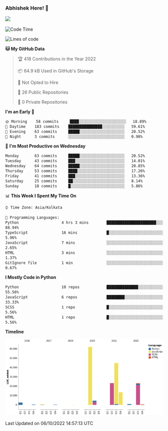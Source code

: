 ### Abhishek Here! 👋
![](https://komarev.com/ghpvc/?username=5parkp1ug&color=green)

<!--
**5parkp1ug/5parkp1ug** is a ✨ _special_ ✨ repository because its `README.md` (this file) appears on your GitHub profile.

Here are some ideas to get you started:

- 🔭 I’m currently working on ...
- 🌱 I’m currently learning ...
- 👯 I’m looking to collaborate on ...
- 🤔 I’m looking for help with ...
- 💬 Ask me about ...
- 📫 How to reach me: ...
- 😄 Pronouns: ...
- ⚡ Fun fact: ...
-->

<!--START_SECTION:waka-->
![Code Time](http://img.shields.io/badge/Code%20Time-484%20hrs%2047%20mins-blue)

![Lines of code](https://img.shields.io/badge/From%20Hello%20World%20I%27ve%20Written-177%20Thousand%20lines%20of%20code-blue)

**🐱 My GitHub Data** 

> 🏆 418 Contributions in the Year 2022
 > 
> 📦 64.9 kB Used in GitHub's Storage 
 > 
> 🚫 Not Opted to Hire
 > 
> 📜 26 Public Repositories 
 > 
> 🔑 0 Private Repositories  
 > 
**I'm an Early 🐤** 

```text
🌞 Morning    58 commits     ████░░░░░░░░░░░░░░░░░░░░░   18.89% 
🌆 Daytime    183 commits    ███████████████░░░░░░░░░░   59.61% 
🌃 Evening    63 commits     █████░░░░░░░░░░░░░░░░░░░░   20.52% 
🌙 Night      3 commits      ░░░░░░░░░░░░░░░░░░░░░░░░░   0.98%

```
📅 **I'm Most Productive on Wednesday** 

```text
Monday       63 commits     █████░░░░░░░░░░░░░░░░░░░░   20.52% 
Tuesday      43 commits     ███░░░░░░░░░░░░░░░░░░░░░░   14.01% 
Wednesday    64 commits     █████░░░░░░░░░░░░░░░░░░░░   20.85% 
Thursday     53 commits     ████░░░░░░░░░░░░░░░░░░░░░   17.26% 
Friday       41 commits     ███░░░░░░░░░░░░░░░░░░░░░░   13.36% 
Saturday     25 commits     ██░░░░░░░░░░░░░░░░░░░░░░░   8.14% 
Sunday       18 commits     █░░░░░░░░░░░░░░░░░░░░░░░░   5.86%

```


📊 **This Week I Spent My Time On** 

```text
⌚︎ Time Zone: Asia/Kolkata

💬 Programming Languages: 
Python                   4 hrs 3 mins        ██████████████████████░░░   88.94% 
TypeScript               16 mins             █░░░░░░░░░░░░░░░░░░░░░░░░   5.96% 
JavaScript               7 mins              ░░░░░░░░░░░░░░░░░░░░░░░░░   2.65% 
HTML                     3 mins              ░░░░░░░░░░░░░░░░░░░░░░░░░   1.37% 
GitIgnore file           1 min               ░░░░░░░░░░░░░░░░░░░░░░░░░   0.67%

```

**I Mostly Code in Python** 

```text
Python                   10 repos            ██████████████░░░░░░░░░░░   55.56% 
JavaScript               6 repos             ████████░░░░░░░░░░░░░░░░░   33.33% 
SCSS                     1 repo              █░░░░░░░░░░░░░░░░░░░░░░░░   5.56% 
HTML                     1 repo              █░░░░░░░░░░░░░░░░░░░░░░░░   5.56%

```


**Timeline**

![Chart not found](https://raw.githubusercontent.com/5parkp1ug/5parkp1ug/master/charts/bar_graph.png) 


 Last Updated on 06/10/2022 14:57:13 UTC
<!--END_SECTION:waka-->
